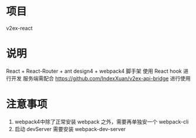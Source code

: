 # 项目

v2ex-react

# 说明

React + React-Router + ant design4 + webpack4 脚手架
使用 React hook 进行开发
服务端需配合 https://github.com/IndexXuan/v2ex-api-bridge 进行使用

# 注意事项

1. webpack4中除了正常安装 webpack 之外，需要再单独安一个 webpack-cli
2. 启动 devServer 需要安装 webpack-dev-server
